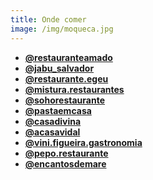 ```yaml
---
title: Onde comer
image: /img/moqueca.jpg
---
```


- **[@restauranteamado](https://www.instagram.com/restauranteamado/)**
- **[@jabu_salvador](https://www.instagram.com/jabu_salvador/)**
- **[@restaurante.egeu](https://www.instagram.com/restaurante.egeu/)**
- **[@mistura.restaurantes](https://www.instagram.com/mistura.restaurantes/)**
- **[@sohorestaurante](https://www.instagram.com/sohorestaurante/)**
- **[@pastaemcasa](https://www.instagram.com/pastaemcasa/)**
- **[@casadivina](https://www.instagram.com/casadivina/)**
- **[@acasavidal](https://www.instagram.com/acasavidal/)**
- **[@vini.figueira.gastronomia](https://www.instagram.com/vini.figueira.gastronomia/)**
- **[@pepo.restaurante](https://www.instagram.com/pepo.restaurante/)**
- **[@encantosdemare](https://www.instagram.com/encantosdemare/)**
